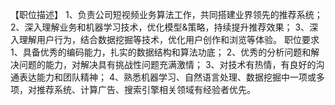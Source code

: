 【职位描述】
1、负责公司短视频业务算法工作，共同搭建业界领先的推荐系统；
2、深入理解业务和机器学习技术，优化模型&策略，持续提升推荐效果；
3、深入理解用户行为，结合数据挖掘等技术，优化用户创作和浏览等体验。
职位要求
1、具备优秀的编码能力，扎实的数据结构和算法功底；
2、优秀的分析问题和解决问题的能力，对解决具有挑战性问题充满激情；
3、对技术有热情，有良好的沟通表达能力和团队精神；
4、熟悉机器学习、自然语言处理、数据挖掘中一项或多项，对推荐系统、计算广告、搜索引擎相关领域有经验者优先。
